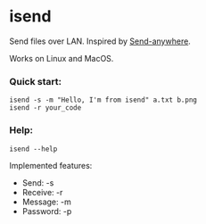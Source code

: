 # isend

Send files over LAN. Inspired by [Send-anywhere](https://send-anywhere.com/#transfer).

Works on Linux and MacOS.

### Quick start:

    isend -s -m "Hello, I'm from isend" a.txt b.png
    isend -r your_code

### Help:

    isend --help

Implemented features:
+ Send: -s
+ Receive: -r
+ Message: -m
+ Password: -p